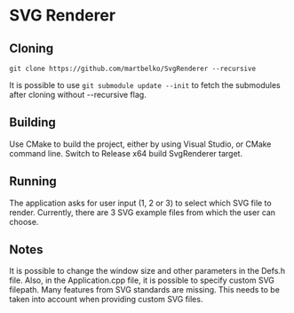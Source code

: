 # SVG Renderer

## Cloning
```
git clone https://github.com/martbelko/SvgRenderer --recursive
```
It is possible to use ```git submodule update --init``` to fetch the submodules after cloning without --recursive flag.

## Building
Use CMake to build the project, either by using Visual Studio, or CMake command line. Switch to Release x64 build SvgRenderer target.

## Running
The application asks for user input (1, 2 or 3) to select which SVG file to render. Currently, there are 3 SVG example files from which the user can choose.

## Notes
It is possible to change the window size and other parameters in the Defs.h file. Also, in the Application.cpp file, it is possible to specify custom SVG filepath.
Many features from SVG standards are missing. This needs to be taken into account when providing custom SVG files. 
